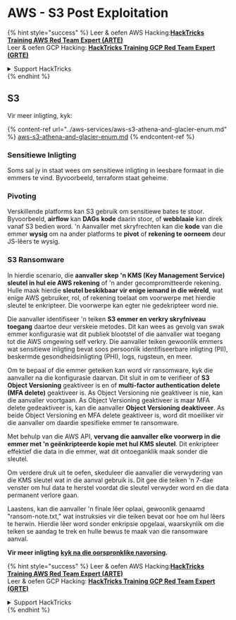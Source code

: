 # AWS - S3 Post Exploitation

{% hint style="success" %}
Leer & oefen AWS Hacking:<img src="../../../.gitbook/assets/image (1).png" alt="" data-size="line">[**HackTricks Training AWS Red Team Expert (ARTE)**](https://training.hacktricks.xyz/courses/arte)<img src="../../../.gitbook/assets/image (1).png" alt="" data-size="line">\
Leer & oefen GCP Hacking: <img src="../../../.gitbook/assets/image (2).png" alt="" data-size="line">[**HackTricks Training GCP Red Team Expert (GRTE)**<img src="../../../.gitbook/assets/image (2).png" alt="" data-size="line">](https://training.hacktricks.xyz/courses/grte)

<details>

<summary>Support HackTricks</summary>

* Kyk na die [**subskripsie planne**](https://github.com/sponsors/carlospolop)!
* **Sluit aan by die** 💬 [**Discord groep**](https://discord.gg/hRep4RUj7f) of die [**telegram groep**](https://t.me/peass) of **volg** ons op **Twitter** 🐦 [**@hacktricks\_live**](https://twitter.com/hacktricks\_live)**.**
* **Deel hacking truuks deur PRs in te dien na die** [**HackTricks**](https://github.com/carlospolop/hacktricks) en [**HackTricks Cloud**](https://github.com/carlospolop/hacktricks-cloud) github repos.

</details>
{% endhint %}

## S3

Vir meer inligting, kyk:

{% content-ref url="../aws-services/aws-s3-athena-and-glacier-enum.md" %}
[aws-s3-athena-and-glacier-enum.md](../aws-services/aws-s3-athena-and-glacier-enum.md)
{% endcontent-ref %}

### Sensitiewe Inligting

Soms sal jy in staat wees om sensitiewe inligting in leesbare formaat in die emmers te vind. Byvoorbeeld, terraform staat geheime.

### Pivoting

Verskillende platforms kan S3 gebruik om sensitiewe bates te stoor.\
Byvoorbeeld, **airflow** kan **DAGs** **kode** daarin stoor, of **webblaaie** kan direk vanaf S3 bedien word. 'n Aanvaller met skryfrechten kan die **kode** van die emmer **wysig** om na ander platforms te **pivot** of **rekening te oorneem** deur JS-lêers te wysig.

### S3 Ransomware

In hierdie scenario, die **aanvaller skep 'n KMS (Key Management Service) sleutel in hul eie AWS rekening** of 'n ander gecompromitteerde rekening. Hulle maak hierdie **sleutel beskikbaar vir enige iemand in die wêreld**, wat enige AWS gebruiker, rol, of rekening toelaat om voorwerpe met hierdie sleutel te enkripteer. Die voorwerpe kan egter nie gedekripteer word nie.

Die aanvaller identifiseer 'n teiken **S3 emmer en verkry skryfniveau toegang** daartoe deur verskeie metodes. Dit kan wees as gevolg van swak emmer konfigurasie wat dit publiek blootstel of die aanvaller wat toegang tot die AWS omgewing self verkry. Die aanvaller teiken gewoonlik emmers wat sensitiewe inligting bevat soos persoonlik identifiseerbare inligting (PII), beskermde gesondheidsinligting (PHI), logs, rugsteun, en meer.

Om te bepaal of die emmer geteiken kan word vir ransomware, kyk die aanvaller na die konfigurasie daarvan. Dit sluit in om te verifieer of **S3 Object Versioning** geaktiveer is en of **multi-factor authentication delete (MFA delete)** geaktiveer is. As Object Versioning nie geaktiveer is nie, kan die aanvaller voortgaan. As Object Versioning geaktiveer is maar MFA delete gedeaktiveer is, kan die aanvaller **Object Versioning deaktiveer**. As beide Object Versioning en MFA delete geaktiveer is, word dit moeiliker vir die aanvaller om daardie spesifieke emmer te ransomware.

Met behulp van die AWS API, **vervang die aanvaller elke voorwerp in die emmer met 'n geënkripteerde kopie met hul KMS sleutel**. Dit enkripteer effektief die data in die emmer, wat dit ontoeganklik maak sonder die sleutel.

Om verdere druk uit te oefen, skeduleer die aanvaller die verwydering van die KMS sleutel wat in die aanval gebruik is. Dit gee die teiken 'n 7-dae venster om hul data te herstel voordat die sleutel verwyder word en die data permanent verlore gaan.

Laastens, kan die aanvaller 'n finale lêer oplaai, gewoonlik genaamd "ransom-note.txt," wat instruksies vir die teiken bevat oor hoe om hul lêers te herwin. Hierdie lêer word sonder enkripsie opgelaai, waarskynlik om die teiken se aandag te trek en hulle bewus te maak van die ransomware aanval.

**Vir meer inligting** [**kyk na die oorspronklike navorsing**](https://rhinosecuritylabs.com/aws/s3-ransomware-part-1-attack-vector/)**.**

{% hint style="success" %}
Leer & oefen AWS Hacking:<img src="../../../.gitbook/assets/image (1).png" alt="" data-size="line">[**HackTricks Training AWS Red Team Expert (ARTE)**](https://training.hacktricks.xyz/courses/arte)<img src="../../../.gitbook/assets/image (1).png" alt="" data-size="line">\
Leer & oefen GCP Hacking: <img src="../../../.gitbook/assets/image (2).png" alt="" data-size="line">[**HackTricks Training GCP Red Team Expert (GRTE)**<img src="../../../.gitbook/assets/image (2).png" alt="" data-size="line">](https://training.hacktricks.xyz/courses/grte)

<details>

<summary>Support HackTricks</summary>

* Kyk na die [**subskripsie planne**](https://github.com/sponsors/carlospolop)!
* **Sluit aan by die** 💬 [**Discord groep**](https://discord.gg/hRep4RUj7f) of die [**telegram groep**](https://t.me/peass) of **volg** ons op **Twitter** 🐦 [**@hacktricks\_live**](https://twitter.com/hacktricks\_live)**.**
* **Deel hacking truuks deur PRs in te dien na die** [**HackTricks**](https://github.com/carlospolop/hacktricks) en [**HackTricks Cloud**](https://github.com/carlospolop/hacktricks-cloud) github repos.

</details>
{% endhint %}
